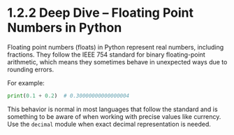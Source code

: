 # 1.2.2 Deep Dive – Floating Point Numbers in Python

Floating point numbers (floats) in Python represent real numbers, including fractions. They follow the IEEE 754 standard for binary floating-point arithmetic, which means they sometimes behave in unexpected ways due to rounding errors.

For example:

```python
print(0.1 + 0.2)  # 0.30000000000000004
```

This behavior is normal in most languages that follow the standard and is something to be aware of when working with precise values like currency. Use the `decimal` module when exact decimal representation is needed.
